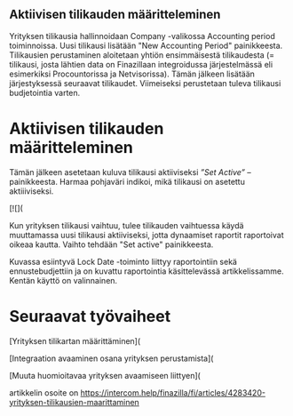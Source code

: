 ## Aktiivisen tilikauden määritteleminen

Yrityksen tilikausia hallinnoidaan Company -valikossa Accounting period toiminnoissa. Uusi tilikausi lisätään "New Accounting Period" painikkeesta. Tilikausien perustaminen aloitetaan yhtiön ensimmäisestä tilikaudesta (= tilikausi, josta lähtien data on Finazillaan integroidussa järjestelmässä eli esimerkiksi Procountorissa ja Netvisorissa). Tämän jälkeen lisätään järjestyksessä seuraavat tilikaudet. Viimeiseksi perustetaan tuleva tilikausi budjetointia varten.

# **Aktiivisen tilikauden määritteleminen**

Tämän jälkeen asetetaan kuluva tilikausi aktiiviseksi *”Set Active”* –painikkeesta. Harmaa pohjaväri indikoi, mikä tilikausi on asetettu aktiiiviseksi.

[![](

Kun yrityksen tilikausi vaihtuu, tulee tilikauden vaihtuessa käydä muuttamassa uusi tilikausi aktiiviseksi, jotta dynaamiset raportit raportoivat oikeaa kautta. Vaihto tehdään "Set active" painikkeesta.

Kuvassa esiintyvä Lock Date -toiminto liittyy raportointiin sekä ennustebudjettiin ja on kuvattu raportointia käsittelevässä artikkelissamme. Kentän käyttö on valinnainen.

# Seuraavat työvaiheet

[Yrityksen tilikartan määrittäminen](

[Integraation avaaminen osana yrityksen perustamista](

[Muuta huomioitavaa yrityksen avaamiseen liittyen](



artikkelin osoite on https://intercom.help/finazilla/fi/articles/4283420-yrityksen-tilikausien-maarittaminen

